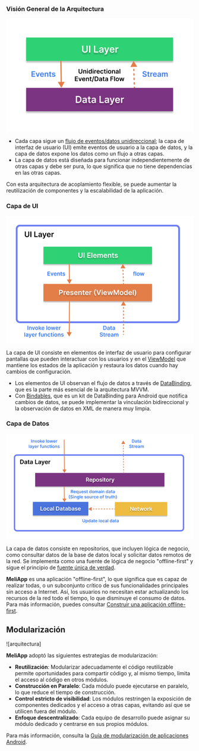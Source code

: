### Visión General de la Arquitectura

![arquitectura](figure/figure1.png)

- Cada capa sigue un [flujo de eventos/datos unidireccional](https://developer.android.com/topic/architecture/ui-layer#udf); la capa de interfaz de usuario (UI) emite eventos de usuario a la capa de datos, y la capa de datos expone los datos como un flujo a otras capas.
- La capa de datos está diseñada para funcionar independientemente de otras capas y debe ser pura, lo que significa que no tiene dependencias en las otras capas.

Con esta arquitectura de acoplamiento flexible, se puede aumentar la reutilización de componentes y la escalabilidad de la aplicación.

### Capa de UI

![arquitectura](figure/figure2.png)

La capa de UI consiste en elementos de interfaz de usuario para configurar pantallas que pueden interactuar con los usuarios y en el [ViewModel](https://developer.android.com/topic/libraries/architecture/viewmodel) que mantiene los estados de la aplicación y restaura los datos cuando hay cambios de configuración.
- Los elementos de UI observan el flujo de datos a través de [DataBinding](https://developer.android.com/topic/libraries/data-binding), que es la parte más esencial de la arquitectura MVVM.
- Con [Bindables](https://github.com/skydoves/bindables), que es un kit de DataBinding para Android que notifica cambios de datos, se puede implementar la vinculación bidireccional y la observación de datos en XML de manera muy limpia.

### Capa de Datos

![arquitectura](figure/figure3.png)

La capa de datos consiste en repositorios, que incluyen lógica de negocio, como consultar datos de la base de datos local y solicitar datos remotos de la red. Se implementa como una fuente de lógica de negocio "offline-first" y sigue el principio de [fuente única de verdad](https://es.wikipedia.org/wiki/Fuente_%C3%BAnica_de_verdad).<br>

**MeliApp** es una aplicación "offline-first", lo que significa que es capaz de realizar todas, o un subconjunto crítico de sus funcionalidades principales sin acceso a Internet. Así, los usuarios no necesitan estar actualizando los recursos de la red todo el tiempo, lo que disminuye el consumo de datos. Para más información, puedes consultar [Construir una aplicación offline-first](https://developer.android.com/topic/architecture/data-layer/offline-first).

## Modularización

![arquitectura]

**MeliApp** adoptó las siguientes estrategias de modularización:

- **Reutilización**: Modularizar adecuadamente el código reutilizable permite oportunidades para compartir código y, al mismo tiempo, limita el acceso al código en otros módulos.
- **Construcción en Paralelo**: Cada módulo puede ejecutarse en paralelo, lo que reduce el tiempo de construcción.
- **Control estricto de visibilidad**: Los módulos restringen la exposición de componentes dedicados y el acceso a otras capas, evitando así que se utilicen fuera del módulo.
- **Enfoque descentralizado**: Cada equipo de desarrollo puede asignar su módulo dedicado y centrarse en sus propios módulos.

Para más información, consulta la [Guía de modularización de aplicaciones Android](https://developer.android.com/topic/modularization).
